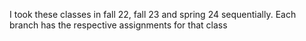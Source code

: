 I took these classes in fall 22, fall 23 and spring 24 sequentially.
Each branch has the respective assignments for that class
